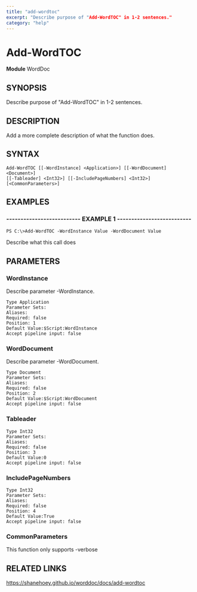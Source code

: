 ```yaml
---
title: "add-wordtoc"
excerpt: "Describe purpose of "Add-WordTOC" in 1-2 sentences."
category: "help"
---
```


# Add-WordTOC
**Module** WordDoc

## SYNOPSIS
Describe purpose of "Add-WordTOC" in 1-2 sentences.

## DESCRIPTION
Add a more complete description of what the function does.

## SYNTAX

```
Add-WordTOC [[-WordInstance] <Application>] [[-WordDocument] <Document>] 
[[-Tableader] <Int32>] [[-IncludePageNumbers] <Int32>] [<CommonParameters>]
```


## EXAMPLES

### -------------------------- EXAMPLE 1 --------------------------


```
PS C:\>Add-WordTOC -WordInstance Value -WordDocument Value
```

Describe what this call does


## PARAMETERS

### WordInstance

Describe parameter -WordInstance.

```
Type Application
Parameter Sets: 
Aliases: 
Required: false
Position: 1
Default Value:$Script:WordInstance
Accept pipeline input: false
```
### WordDocument

Describe parameter -WordDocument.

```
Type Document
Parameter Sets: 
Aliases: 
Required: false
Position: 2
Default Value:$Script:WordDocument
Accept pipeline input: false
```
### Tableader



```
Type Int32
Parameter Sets: 
Aliases: 
Required: false
Position: 3
Default Value:0
Accept pipeline input: false
```
### IncludePageNumbers



```
Type Int32
Parameter Sets: 
Aliases: 
Required: false
Position: 4
Default Value:True
Accept pipeline input: false
```
### CommonParameters

This function only supports -verbose

## RELATED LINKS


https://shanehoey.github.io/worddoc/docs/add-wordtoc
